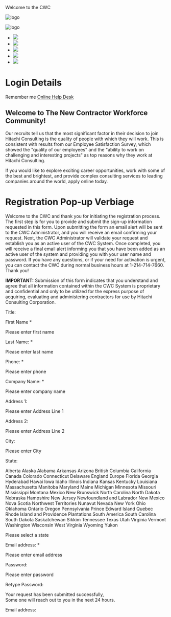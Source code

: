 Welcome to the CWC




![logo](../Content/cwc/images/logoCWC.png)

![logo](../Content/cwc/images/logoHCC.png)

* [![](/logon/animation/logon/MSClipArtCollaborate1.jpg)](/logon/animation/logon/MSClipArtCollaborate1.jpg "temple")
* [![](/logon/animation/logon/MSClipArtCollaborate2.jpg)](/logon/animation/logon/MSClipArtCollaborate2.jpg "temple")
* [![](/logon/animation/logon/MSClipArtCollaborate3.jpg)](/logon/animation/logon/MSClipArtCollaborate3.jpg "temple")
* [![](/logon/animation/logon/MSClipArtCollaborate4.jpg)](/logon/animation/logon/MSClipArtCollaborate4.jpg "temple")
* [![](/logon/animation/logon/MSClipArtCollaborate5.jpg)](/logon/animation/logon/MSClipArtCollaborate5.jpg "temple")

Login Details
=============

Remember me
[Online Help Desk](http://www.providesupport.com?messenger=hitachicwc)

Welcome to The New Contractor Workforce Community!
--------------------------------------------------

Our recruits tell us that the most significant factor in their decision to join Hitachi Consulting is the quality of people with which they will work. This is consistent with results from our Employee Satisfaction Survey, which showed the "quality of our employees" and the "ability to work on challenging and interesting projects" as top reasons why they work at Hitachi Consulting.

If you would like to explore exciting career opportunities, work with some of the best and brightest, and provide complex consulting services to leading companies around the world, apply online today.



Registration Pop-up Verbiage
============================

Welcome to the CWC and thank you for initiating the registration process. The first step is for you to provide and submit the sign-up information requested in this form. Upon submitting the form an email alert will be sent to the CWC Administrator, and you will receive an email confirming your request. Next, the CWC Administrator will validate your request and establish you as an active user of the CWC System. Once completed, you will receive a final email alert informing you that you have been added as an active user of the system and providing you with your user name and password. If you have any questions, or if your need for activation is urgent, you can contact the CWC during normal business hours at 1-214-714-7660. Thank you!

  

**IMPORTANT:** Submission of this form indicates that you understand and agree that all information contained within the CWC System is proprietary and confidential and only to be utilized for the express purpose of acquiring, evaluating and administering contractors for use by Hitachi Consulting Corporation.

Title:

First Name \*


Please enter first name

Last Name: \*


Please enter last name

Phone: \*


Please enter phone

Company Name: \*


Please enter company name

Address 1:


Please enter Address Line 1

Address 2:


Please enter Address Line 2

City:


Please enter City

State:

 
Alberta
Alaska
Alabama
Arkansas
Arizona
British Columbia
California
Canada
Colorado
Connecticut
Delaware
England
Europe
Florida
Georgia
Hyderabad
Hawai
Iowa
Idaho
Illinois
Indiana
Kansas
Kentucky
Louisiana
Massachusetts
Manitoba
Maryland
Maine
Michigan
Minnesota
Missouri
Mississippi
Montana
Mexico
New Brunswick
North Carolina
North Dakota
Nebraska
Hampshire
New Jersey
Newfoundland and Labrador
New Mexico
Nova Scotia
Northwest Territories
Nunavut
Nevada
New York
Ohio
Oklahoma
Ontario
Oregon
Pennsylvania
Prince Edward Island
Quebec
Rhode Island and Providence Plantations
South America
South Carolina
South Dakota
Saskatchewan
Sikkim
Tennessee
Texas
Utah
Virginia
Vermont
Washington
Wisconsin
West Virginia
Wyoming
Yukon

Please select a state

Email address: \*


Please enter email address

Password:


Please enter password

Retype Password:

Your request has been submitted successfully,  
Some one will reach out to you in the next 24 hours.

Email address: